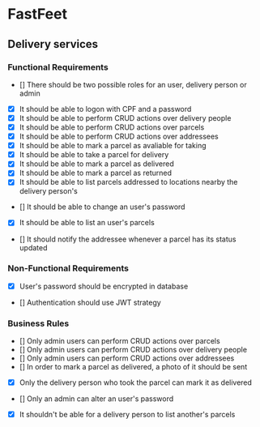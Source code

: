 # FastFeet
## Delivery services

### Functional Requirements
- [] There should be two possible roles for an user, delivery person or admin
- [X] It should be able to logon with CPF and a password
- [X] It should be able to perform CRUD actions over delivery people
- [X] It should be able to perform CRUD actions over parcels
- [X] It should be able to perform CRUD actions over addressees
- [X] It should be able to mark a parcel as avaliable for taking
- [X] It should be able to take a parcel for delivery
- [X] It should be able to mark a parcel as delivered
- [X] It should be able to mark a parcel as returned
- [X] It should be able to list parcels addressed to locations nearby the delivery person's
- [] It should be able to change an user's password
- [X] It should be able to list an user's parcels
- [] It should notify the addressee whenever a parcel has its status updated

### Non-Functional Requirements
- [X] User's password should be encrypted in database
- [] Authentication should use JWT strategy

### Business Rules
- [] Only admin users can perform CRUD actions over parcels
- [] Only admin users can perform CRUD actions over delivery people
- [] Only admin users can perform CRUD actions over addressees
- [] In order to mark a parcel as delivered, a photo of it should be sent
- [X] Only the delivery person who took the parcel can mark it as delivered
- [] Only an admin can alter an user's password
- [X] It shouldn't be able for a delivery person to list another's parcels
